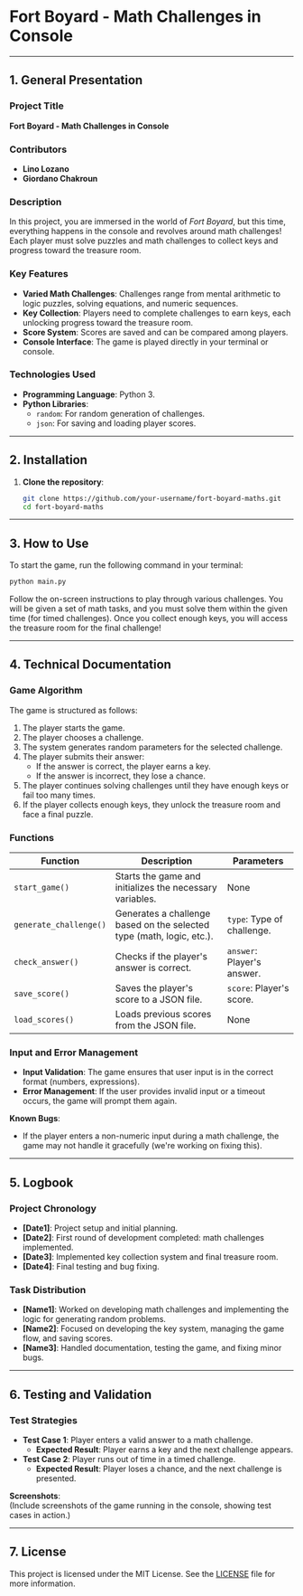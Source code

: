 # Fort Boyard - Math Challenges in Console

---

## 1. General Presentation

### Project Title  
**Fort Boyard - Math Challenges in Console**

### Contributors  
- **Lino Lozano** 
- **Giordano Chakroun** 

### Description  
In this project, you are immersed in the world of *Fort Boyard*, but this time, everything happens in the console and revolves around math challenges! Each player must solve puzzles and math challenges to collect keys and progress toward the treasure room.

### Key Features  
- **Varied Math Challenges**: Challenges range from mental arithmetic to logic puzzles, solving equations, and numeric sequences.
- **Key Collection**: Players need to complete challenges to earn keys, each unlocking progress toward the treasure room.
- **Score System**: Scores are saved and can be compared among players.
- **Console Interface**: The game is played directly in your terminal or console.

### Technologies Used  
- **Programming Language**: Python 3.
- **Python Libraries**:  
  - `random`: For random generation of challenges.  
  - `json`: For saving and loading player scores.

---

## 2. Installation

1. **Clone the repository**:  
   ```bash
   git clone https://github.com/your-username/fort-boyard-maths.git
   cd fort-boyard-maths
   ```
---

## 3. How to Use

To start the game, run the following command in your terminal:  
```bash
python main.py
```

Follow the on-screen instructions to play through various challenges. You will be given a set of math tasks, and you must solve them within the given time (for timed challenges). Once you collect enough keys, you will access the treasure room for the final challenge!

---

## 4. Technical Documentation

### Game Algorithm  
The game is structured as follows:

1. The player starts the game.
2. The player chooses a challenge.
3. The system generates random parameters for the selected challenge.
4. The player submits their answer:
   - If the answer is correct, the player earns a key.
   - If the answer is incorrect, they lose a chance.
5. The player continues solving challenges until they have enough keys or fail too many times.
6. If the player collects enough keys, they unlock the treasure room and face a final puzzle.

### Functions

| **Function**              | **Description**                                                                                          | **Parameters**              |
|---------------------------|----------------------------------------------------------------------------------------------------------|-----------------------------|
| `start_game()`            | Starts the game and initializes the necessary variables.                                                  | None                        |
| `generate_challenge()`    | Generates a challenge based on the selected type (math, logic, etc.).                                      | `type`: Type of challenge.  |
| `check_answer()`          | Checks if the player's answer is correct.                                                                | `answer`: Player's answer.  |
| `save_score()`            | Saves the player's score to a JSON file.                                                                  | `score`: Player's score.    |
| `load_scores()`           | Loads previous scores from the JSON file.                                                                | None                        |

### Input and Error Management  
- **Input Validation**: The game ensures that user input is in the correct format (numbers, expressions).  
- **Error Management**: If the user provides invalid input or a timeout occurs, the game will prompt them again.
  
**Known Bugs**:
- If the player enters a non-numeric input during a math challenge, the game may not handle it gracefully (we're working on fixing this).
  
---

## 5. Logbook

### Project Chronology  
- **[Date1]**: Project setup and initial planning.  
- **[Date2]**: First round of development completed: math challenges implemented.  
- **[Date3]**: Implemented key collection system and final treasure room.  
- **[Date4]**: Final testing and bug fixing.

### Task Distribution  
- **[Name1]**: Worked on developing math challenges and implementing the logic for generating random problems.  
- **[Name2]**: Focused on developing the key system, managing the game flow, and saving scores.  
- **[Name3]**: Handled documentation, testing the game, and fixing minor bugs.

---

## 6. Testing and Validation

### Test Strategies  
- **Test Case 1**: Player enters a valid answer to a math challenge.  
  - **Expected Result**: Player earns a key and the next challenge appears.
- **Test Case 2**: Player runs out of time in a timed challenge.  
  - **Expected Result**: Player loses a chance, and the next challenge is presented.
  
**Screenshots**:  
(Include screenshots of the game running in the console, showing test cases in action.)

---

## 7. License

This project is licensed under the MIT License. See the [LICENSE](LICENSE) file for more information.
